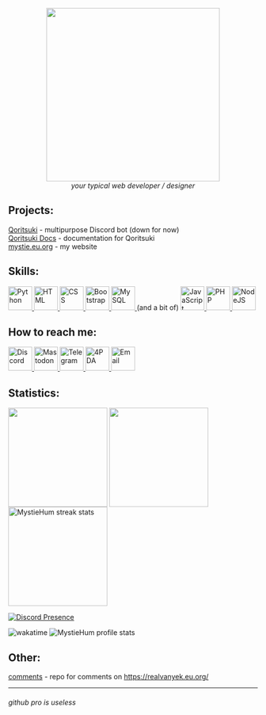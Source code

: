 <p align="center">
  <img src="https://realvanyek.eu.org//files/img/mystiehum_new_full.png" width="350">
  <br>
  <i>your typical web developer / designer</i>
</p>  

## Projects:
[Qoritsuki](https://realvanyek.eu.org/qoritsuki) - multipurpose Discord bot (down for now)  
[Qoritsuki Docs](https://github.com/MystieHum/qoritsuki-docs) - documentation for Qoritsuki  
[mystie.eu.org](https://github.com/MystieHum/mystie.eu.org) - my website  
## Skills:
<a href="https://python.org">
  <img height=48 title="Python" src="https://upload.wikimedia.org/wikipedia/commons/c/c3/Python-logo-notext.svg">
</a>
<a href="https://ru.wikipedia.org/wiki/HTML5">
  <img height=48 title="HTML" src="https://upload.wikimedia.org/wikipedia/commons/3/38/HTML5_Badge.svg">
</a>
<a href="https://ru.wikipedia.org/wiki/CSS">
  <img height=48 title="CSS" src="https://upload.wikimedia.org/wikipedia/commons/6/62/CSS3_logo.svg">
</a>
<a href="https://getbootstrap.com">
  <img height=48 title="Bootstrap" src="https://getbootstrap.com/docs/5.3/assets/brand/bootstrap-logo.svg">
</a>
<a href="https://www.mysql.com">
  <img height=48 title="MySQL" src="https://www.mysql.com/common/logos/logo-mysql-170x115.png">
</a>
(and a bit of)
<a href="https://ru.wikipedia.org/wiki/JavaScript">
  <img height=48 title="JavaScript" src="https://upload.wikimedia.org/wikipedia/commons/3/3b/Javascript_Logo.png">
</a>
<a href="https://www.php.net/">
  <img height=48 title="PHP" src="https://upload.wikimedia.org/wikipedia/commons/2/27/PHP-logo.svg">
</a>
<a href="https://nodejs.org">
  <img height=48 title="NodeJS" src="https://iconduck.com/vectors/vctrruvykdlj/media/svg/download">
</a>

## How to reach me:
<a href="https://discord.com/users/658287767490527243">
  <img height=48 title="Discord" src="https://assets-global.website-files.com/6257adef93867e50d84d30e2/636e0a69f118df70ad7828d4_icon_clyde_blurple_RGB.svg">
</a>
<a href="https://wetdry.world/@mystie">
  <img height=48 title="Mastodon" src="https://joinmastodon.org/logos/logo-purple.svg">
</a>
<a href="https://telegram.dog/MystieHum">
  <img height=48 title="Telegram" src="https://upload.wikimedia.org/wikipedia/commons/8/83/Telegram_2019_Logo.svg">
</a>
<a href="https://4pda.to/forum/index.php?showuser=10840063">
  <img height=48 title="4PDA" src="https://yt3.googleusercontent.com/zwu1kbPj9N5HZpdV16Vj6duHCUvn9yWg5xTDIkdQRKKb3OUKda0yDOr1RGXPYLofHm65qVQHuw=s900-c-k-c0x00ffffff-no-rj">
</a>
<a href="mailto:oivan2401@gmail.com">
<img height=48 title="Email" src="https://upload.wikimedia.org/wikipedia/commons/7/7e/Gmail_icon_%282020%29.svg">
</a>

## Statistics:
<p>
  <img height=200 align="center" src="https://github-readme-stats.vercel.app/api?username=MystieHum" />
  <img height=200 align="center" src="https://github-readme-stats.vercel.app/api/top-langs?username=MystieHum&layout=donut&langs_count=8&card_width=320" /> 
  <img height=200 align="center" src="https://github-readme-streak-stats.herokuapp.com/?user=MystieHum&" alt="MystieHum streak stats" />
</p>
<p></p>

<a href="https://discord.com/users/658287767490527243"><img align="center" src="https://lanyard.cnrad.dev/api/658287767490527243?bg=1b0039" alt="Discord Presence"></a>
<p>
<img alt="wakatime" src="https://wakatime.com/badge/user/c218e10a-f09b-4bc6-86b3-b2192345f44a.svg"><a href="https://wakatime.com/@c218e10a-f09b-4bc6-86b3-b2192345f44a"></a></img>
<img src="https://komarev.com/ghpvc/?username=MystieHum&label=Profile%20views&color=9035ff&style=flat" alt="MystieHum profile stats" />
</p>

## Other:
[comments](https://github.com/MystieHum/comments) - repo for comments on https://realvanyek.eu.org/

---

###### github pro is useless
